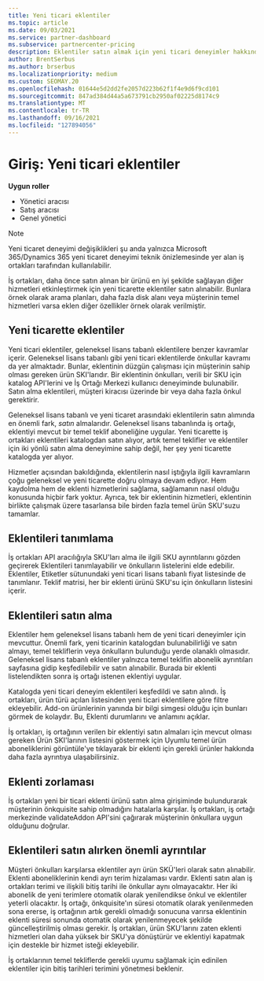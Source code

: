 ```yaml
---
title: Yeni ticari eklentiler
ms.topic: article
ms.date: 09/03/2021
ms.service: partner-dashboard
ms.subservice: partnercenter-pricing
description: Eklentiler satın almak için yeni ticari deneyimler hakkında bilgi edinin.
author: BrentSerbus
ms.author: brserbus
ms.localizationpriority: medium
ms.custom: SEOMAY.20
ms.openlocfilehash: 01644e5d2dd2fe2057d223b62f1f4e9d6f9cd101
ms.sourcegitcommit: 847ad384d44a5a673791cb2950af02225d8174c9
ms.translationtype: MT
ms.contentlocale: tr-TR
ms.lasthandoff: 09/16/2021
ms.locfileid: "127894056"
---
```

# <a name="introduction-new-commerce-add-ons"></a>Giriş: Yeni ticari eklentiler

**Uygun roller**

- Yönetici aracısı
- Satış aracısı
- Genel yönetici

> [!Note] 
> Yeni ticaret deneyimi değişiklikleri şu anda yalnızca Microsoft 365/Dynamics 365 yeni ticaret deneyimi teknik önizlemesinde yer alan iş ortakları tarafından kullanılabilir.

İş ortakları, daha önce satın alınan bir ürünü en iyi şekilde sağlayan diğer hizmetleri etkinleştirmek için yeni ticarette eklentiler satın alınabilir. Bunlara örnek olarak arama planları, daha fazla disk alanı veya müşterinin temel hizmetleri varsa eklen diğer özellikler örnek olarak verilmiştir.



## <a name="add-ons-in-new-commerce"></a>Yeni ticarette eklentiler ## 

Yeni ticari eklentiler, geleneksel lisans tabanlı eklentilere benzer kavramlar içerir. Geleneksel lisans tabanlı gibi yeni ticari eklentilerde önkullar kavramı da yer almaktadır. Bunlar, eklentinin düzgün çalışması için müşterinin sahip olması gereken ürün SKI'larıdır. Bir eklentinin önkulları, verili bir SKU için katalog API'lerini ve İş Ortağı Merkezi kullanıcı deneyiminde bulunabilir. Satın alma eklentileri, müşteri kiracısı üzerinde bir veya daha fazla önkul gerektirir.
 
Geleneksel lisans tabanlı ve yeni ticaret arasındaki eklentilerin satın alımında en önemli fark, *satın* almalarıdır. Geleneksel lisans tabanlında iş ortağı, eklentiyi mevcut bir temel teklif aboneliğine uygular. Yeni ticarette iş ortakları eklentileri katalogdan satın alıyor, artık temel teklifler ve eklentiler için iki yönlü satın alma deneyimine sahip değil, her şey yeni ticarette katalogda yer alıyor.

Hizmetler açısından bakıldığında, eklentilerin nasıl iştığıyla ilgili kavramların çoğu geleneksel ve yeni ticarette doğru olmaya devam ediyor. Hem kaydolma hem de eklenti hizmetlerini sağlama, sağlamanın nasıl olduğu konusunda hiçbir fark yoktur. Ayrıca, tek bir eklentinin hizmetleri, eklentinin birlikte çalışmak üzere tasarlansa bile birden fazla temel ürün SKU'suzu tamamlar.

## <a name="identifying-add-ons"></a>Eklentileri tanımlama ##

İş ortakları API aracılığıyla SKU'ları alma ile ilgili SKU ayrıntılarını gözden geçirerek Eklentileri tanımlayabilir ve önkulların listelerini elde edebilir. Eklentiler, Etiketler sütunundaki yeni ticari lisans tabanlı fiyat listesinde de tanımlanır. Teklif matrisi, her bir eklenti ürünü SKU'su için önkulların listesini içerir.

## <a name="purchasing-add-ons"></a>Eklentileri satın alma ##

Eklentiler hem geleneksel lisans tabanlı hem de yeni ticari deneyimler için mevcuttur. Önemli fark, yeni ticarinin katalogdan bulunabilirliği ve satın almayı, temel tekliflerin veya önkulların bulunduğu yerde olanaklı olmasıdır. Geleneksel lisans tabanlı eklentiler yalnızca temel teklifin abonelik ayrıntıları sayfasına gidip keşfedilebilir ve satın alınabilir. Burada bir eklenti listelendikten sonra iş ortağı istenen eklentiyi uygular.


Katalogda yeni ticari deneyim eklentileri keşfedildi ve satın alındı. İş ortakları, ürün türü açılan listesinden yeni ticari eklentilere göre filtre ekleyebilir. Add-on ürünlerinin yanında bir bilgi simgesi olduğu için bunları görmek de kolaydır. Bu, Eklenti durumlarını ve anlamını açıklar.


İş ortakları, iş ortağının verilen bir eklentiyi  satın almaları için mevcut olması gereken Ürün SKI'larının listesini göstermek için Uyumlu temel ürün aboneliklerini görüntüle'ye tıklayarak bir eklenti için gerekli ürünler hakkında daha fazla ayrıntıya ulaşabilirsiniz.


## <a name="add-on-enforcement"></a>Eklenti zorlaması ##

İş ortakları yeni bir ticari eklenti ürünü satın alma girişiminde bulundurarak müşterinin önkquisite sahip olmadığını hatalarla karşılar. İş ortakları, iş ortağı merkezinde validateAddon API'sini çağırarak müşterinin önkullara uygun olduğunu doğrular.

## <a name="important-details-when-purchasing-add-ons"></a>Eklentileri satın alırken önemli ayrıntılar ##

Müşteri önkulları karşılarsa eklentiler ayrı ürün SKÜ'leri olarak satın alınabilir. Eklenti aboneliklerinin kendi ayrı terim hizalaması vardır. Eklenti satın alan iş ortakları terimi ve ilişkili bitiş tarihi ile önkullar aynı olmayacaktır. Her iki abonelik de yeni terimlere otomatik olarak yenilendikse önkul ve eklentiler yeterli olacaktır. İş ortağı, önkquisite'ın süresi otomatik olarak yenilenmeden sona ererse, iş ortağının artık gerekli olmadığı sonucuna varırsa eklentinin eklenti süresi sonunda otomatik olarak yenilenmeyecek şekilde güncelleştirilmiş olması gerekir.  İş ortakları, ürün SKU'larını zaten eklenti hizmetleri olan daha yüksek bir SKU'ya dönüştürür ve eklentiyi kapatmak için destekle bir hizmet isteği ekleyebilir.

İş ortaklarının temel tekliflerde gerekli uyumu sağlamak için edinilen eklentiler için bitiş tarihleri terimini yönetmesi beklenir.

